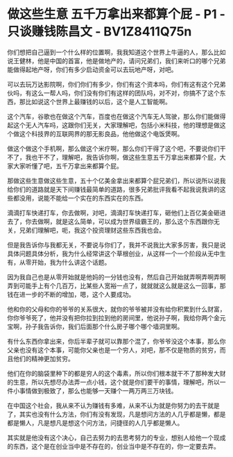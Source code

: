 # 做这些生意 五千万拿出来都算个屁 - P1 - 只谈赚钱陈昌文 - BV1Z8411Q75n

你们想把自己逼到一个什么样的位置啊，我我知道这个世界上牛逼的人，那么比如说王健林，他是中国的首富，他是做地产的，请问兄弟们，我们来听口的哪个兄弟能做得起地产呀，你们有多少启动资金可以去玩地产呀，对吧。

可以去玩万达影院啊，你们你们有多少，你们有这个资本吗，你们有这有这个兄弟伙吗，有这么一帮人吗，你们没有你们有这样的团队吗，对不对，你搞不了这个东西，那比如说这个世界上最赚钱的以后，这个是人工智能啊。

这个汽车，谷歌也在做这个汽车，百度也在做这个汽车无人驾驶，那么你们能做得起这个无人汽车吗，这跟你们无关，大家理解吧，包括小米科技，他的理想是做这个做这个科技界的互联网界的那无影良品，他他做这个电饭煲啊。

做这个做这个手机啊，那么做这个米疗啊，那么你们干得了这个吧，不要说你们干不了，我也干不了，理解吧，我告诉你啊，做这些生意五千万拿出来都算个屁，大家大家听懂了吧，五千万拿出来都算个屁。

那做这些生意做这些生意，五十个亿美金拿出来都算个屁兄弟们，所以说所以说我给你们的道路就是天下间赚钱最简单的道路，很多兄弟批评我看不起我说我讲的这些都没用，说能不能给一个实在的东西实在的东西。

滴滴打车快递打车，你去做啊，对吧，滴滴打车快递打车，砸他们上百亿美金砸进去了，你去做啊，就是这么简单，可以成为世界级霸王的，那么这个东西跟你无关，兄弟们理解吧，呃，我这个投资理财这些东西我也会。

但是我告诉你与我都无关，不要说与你们了，我并不说我比大家多厉害，我只是说具体问题具体分析，我为什么经常讲这个草根创业，从这样一个一个阶段从无中生有，从零开始，我为什么讲这个话题。

因为我自己也是从零开始就是他妈的一分钱也没有，然后自己开始就弄啊弄啊弄啊弄到可能手上有个几百万，比某些人宽裕一点了，就就就这么就是这么一回事，那钱在进一步的不断的增加，嗯，这个人要成功。

他和你的父母和你的爷爷的关系很大，就你的爷爷被并没有给你积累到什么财富，你你爷爷死了，他并没有把你拉到拉到他的房间里，他说孙子啊，我给你两个金元宝啊，孙子我告诉你，我们后面那个什么房子哪个哪个墙洞里啊。

有什么东西你拿出来，你后半辈子就可以靠那个混了，你爷爷没这个本事，那么你父亲也没有这个本事，可能你父亲也是一个穷人，对吧，那不仅是物质的贫穷，而且他们的精神更加贫穷。

他们在你的脑袋里种下的都是穷人的这个毒素，所以你们根本就干不了那种发大财的生意，所以先想尽办法弄一点小钱，这个就是你们要干的事情，理解吧，所以一件小事情做到极致了，那么也能够一天赚个一两万两三万块钱。

在中国这个社会，我从来不认为赚钱有多难，从来不认为就是你努力的去干就是了，其实也没有什么方法，你们有没有发现，凡是想问方法的人几乎都是懒，都是都是懒人，凡是想凡是想这个问方法，问捷径的人几乎都是懒人。

其实就是他没有这个决心，自己去努力的去思考努力的专业，想别人给他一个现成的东西，这个是在创业当中是不存在的，创业当中是不存在的，你一定要去弄。

